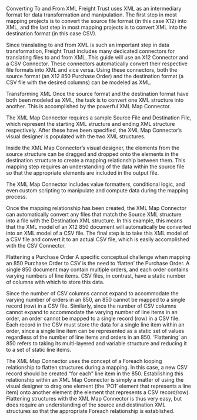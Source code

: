 

Converting To and From XML
Freight Trust uses XML as an intermediary format for data transformation and manipulation. The first step in most mapping projects is to convert the source file format (in this case X12) into XML, and the last step in most mapping projects is to convert XML into the destination format (in this case CSV).

Since translating to and from XML is such an important step in data transformation, Freight Trust includes many dedicated connectors for translating files to and from XML. This guide will use an X12 Connector and a CSV Connector. These connectors automatically convert their respective file formats into XML and vice versa. Using these connectors, both the source format (an X12 850 Purchase Order) and the destination format (a CSV file with the desired columns) can be modeled as XML.

Transforming XML
Once the source format and the destination format have both been modeled as XML, the task is to convert one XML structure into another. This is accomplished by the powerful XML Map Connector.

The XML Map Connector requires a sample Source File and Destination File, which represent the starting XML structure and ending XML structure respectively. After these have been specified, the XML Map Connector’s visual designer is populated with the two XML structures.

Inside the XML Map Connector’s visual designer, the elements from the source structure can be dragged and dropped onto the elements in the destination structure to create a mapping relationship between them. This mapping step requires an understanding of the data within the source file so that the appropriate elements are included in the output file.

The XML Map Connector includes value formatters, conditional logic, and even custom scripting to manipulate and compute data during the mapping process.

Once the mapping relationship has been created, the XML Map Connector can automatically convert any files that match the Source XML structure into a file with the Destination XML structure. In this example, this means that the XML model of an X12 850 document will automatically be converted into an XML model of a CSV file. The final step is to take this XML model of a CSV file and convert it to an actual CSV file, which is easily accomplished with the CSV Connector.

Flattening a Purchase Order
A specific conceptual challenge when mapping an 850 Purchase Order to CSV is the need to ‘flatten’ the Purchase Order. A single 850 document may contain multiple orders, and each order contains varying numbers of line items. CSV files, in contrast, have a static number of columns with which to store this data.

Since the number of CSV columns cannot expand to accommodate the varying number of orders in an 850, an 850 cannot be mapped to a single record (row) in a CSV file. Similarly, since the number of CSV columns cannot expand to accommodate the varying number of line items in an order, an order cannot be mapped to a single record (row) in a CSV file. Each record in the CSV must store the data for a single line item within an order, since a single line item can be represented as a static set of values regardless of the number of line items and orders in an 850. ‘Flattening’ an 850 refers to taking its multi-layered and variable structure and reducing it to a set of static line items.

The XML Map Connector uses the concept of a Foreach looping relationship to flatten structures during a mapping. In this case, a new CSV record should be created “for each” line item in the 850. Establishing this relationship within an XML Map Connector is simply a matter of using the visual designer to drag one element (the ‘PO1’ element that represents a line item) onto another element (the element that represents a CSV record/row). Flattening structures with the XML Map Connector is thus very easy, but does require an understanding of the source and destination XML structures so that the appropriate Foreach relationship is established.